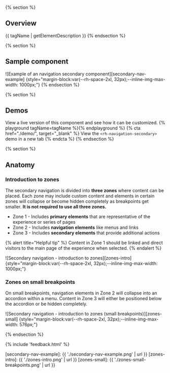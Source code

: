 {% section %}
## Overview
{{ tagName | getElementDescription }}
{% endsection %}

{% section %}
  ## Sample component

  ![Example of an navigation secondary component][secondary-nav-example] {style="margin-block:var(--rh-space-2xl, 32px);--inline-img-max-width: 1000px;"}
{% endsection %}


{% section %}
  ## Demos
  View a live version of this component and see how it can be customized.
  {% playground tagName=tagName %}{% endplayground %}
  {% cta href="./demo/", target="_blank" %}
    View the `<rh-navigation-secondary>` demo in a new tab
  {% endcta %}
{% endsection %}

{% section %}
  ## Anatomy
  ### Introduction to zones

  The secondary navigation is divided into **three zones** where content can be placed. Each zone may include custom content and elements in certain zones will collapse or become hidden completely as breakpoints get smaller. **It is not required to use all three zones.**

  - Zone 1 - Includes **primary elements** that are representative of the experience or series of pages
  - Zone 2 - Includes **navigation elements** like menus and links
  - Zone 3 - Includes **secondary elements** that provide additional actions

  {% alert title="Helpful tip" %}
  Content in Zone 1 should be linked and direct visitors to the main page of the experience when selected.
  {% endalert %}

  ![Secondary navigation - introduction to zones][zones-intro] {style="margin-block:var(--rh-space-2xl, 32px);--inline-img-max-width: 1000px;"}

  ### Zones on small breakpoints
  On small breakpoints, navigation elements in Zone 2 will collapse into an accordion within a menu. Content in Zone 3 will either be positioned below the accordion or be hidden completely.

  ![Secondary navigation - introduction to zones (small breakpoints)][zones-small] {style="margin-block:var(--rh-space-2xl, 32px);--inline-img-max-width: 576px;"}

{% endsection %}

{% include 'feedback.html' %}



[secondary-nav-example]: {{ './secondary-nav-example.png' | url }}
[zones-intro]: {{ './zones-intro.png' | url }}
[zones-small]: {{ './zones-small-breakpoints.png' | url }}